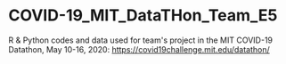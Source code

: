 # COVID-19_MIT_DataTHon_Team_E5
R & Python codes and data used for team's project in the MIT COVID-19 Datathon, May 10-16, 2020:
https://covid19challenge.mit.edu/datathon/
